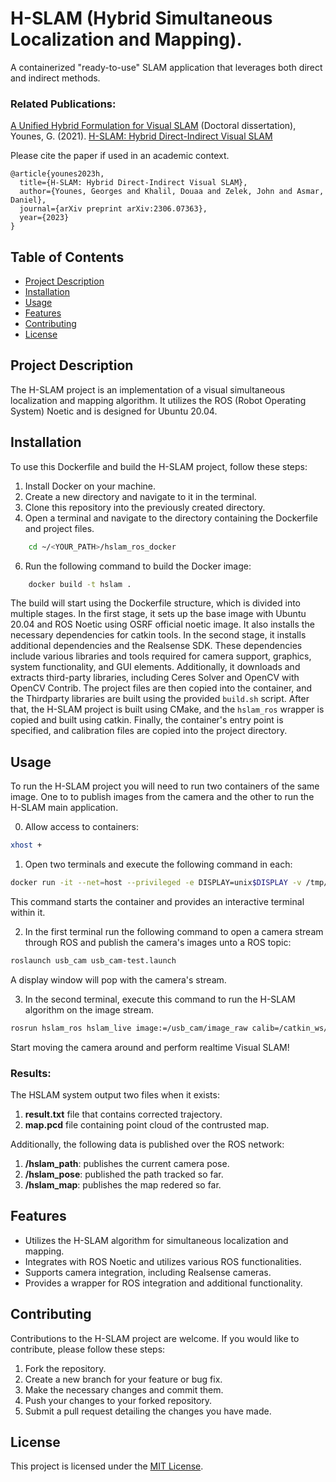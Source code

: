 # H-SLAM (Hybrid Simultaneous Localization and Mapping).

A containerized "ready-to-use" SLAM application that leverages both direct and indirect methods.

### Related Publications:
[A Unified Hybrid Formulation for Visual SLAM](https://scholarworks.aub.edu.lb/bitstream/handle/10938/22253/YounesGeorges_2021.pdf?sequence=5) (Doctoral dissertation), Younes, G. (2021).
[H-SLAM: Hybrid Direct-Indirect Visual SLAM](https://arxiv.org/pdf/2306.07363)

Please cite the paper if used in an academic context.
```
@article{younes2023h,
  title={H-SLAM: Hybrid Direct-Indirect Visual SLAM},
  author={Younes, Georges and Khalil, Douaa and Zelek, John and Asmar, Daniel},
  journal={arXiv preprint arXiv:2306.07363},
  year={2023}
}

```

## Table of Contents

- [Project Description](#project-description)
- [Installation](#installation)
- [Usage](#usage)
- [Features](#features)
- [Contributing](#contributing)
- [License](#license)

## Project Description

The H-SLAM project is an implementation of a visual simultaneous localization and mapping algorithm. 
It utilizes the ROS (Robot Operating System) Noetic and is designed for Ubuntu 20.04.



## Installation

To use this Dockerfile and build the H-SLAM project, follow these steps:

1. Install Docker on your machine.
2. Create a new directory and navigate to it in the terminal.
3. Clone this repository into the previously created directory.
4. Open a terminal and navigate to the directory containing the Dockerfile and project files.
```bash
    cd ~/<YOUR_PATH>/hslam_ros_docker
```
6. Run the following command to build the Docker image:

```bash
    docker build -t hslam .
```
The build will start using the Dockerfile structure, which is divided into multiple stages. 
In the first stage, it sets up the base image with Ubuntu 20.04 and ROS Noetic using OSRF official noetic image. It also installs the necessary dependencies for catkin tools.
In the second stage, it installs additional dependencies and the Realsense SDK. These dependencies include various libraries and tools required for camera support, graphics, system functionality, and GUI elements. Additionally, it downloads and extracts third-party libraries, including Ceres Solver and OpenCV with OpenCV Contrib.
The project files are then copied into the container, and the Thirdparty libraries are built using the provided `build.sh` script. After that, the H-SLAM project is built using CMake, and the `hslam_ros` wrapper is copied and built using catkin.
Finally, the container's entry point is specified, and calibration files are copied into the project directory.

## Usage

To run the H-SLAM project you will need to run two containers of the same image.
One to to publish images from the camera and the other to run the H-SLAM main application.

0. Allow access to containers:
``` bash
xhost +
```

1. Open two terminals and execute the following command in each:
``` bash
docker run -it --net=host --privileged -e DISPLAY=unix$DISPLAY -v /tmp/.X11-unix:/tmp/.X11-unix:rw --device /dev/video0:/dev/video0  hslam /bin/bash
```
This command starts the container and provides an interactive terminal within it.

2. In the first terminal run the following command to open a camera stream through ROS and publish the camera's images unto a ROS topic:
``` bash
roslaunch usb_cam usb_cam-test.launch
```
A display window will pop with the camera's stream.

3. In the second terminal, execute this command to run the H-SLAM algorithm on the image stream.
``` bash
rosrun hslam_ros hslam_live image:=/usb_cam/image_raw calib=/catkin_ws/src/res/camera.txt gamma=/catkin_ws/src/res/pcalib.txt vignette=/catkin_ws/src/res/vignette.png
```

Start moving the camera around and perform realtime Visual SLAM!

### Results:

The HSLAM system output two files when it exists:
1. **result.txt** file that contains corrected trajectory.
2. **map.pcd** file containing point cloud of the contrusted map. 

Additionally, the following data is published over the ROS network:
1. **/hslam_path**: publishes the current camera pose.
2. **/hslam_pose**: published the path tracked so far.
3. **/hslam_map**: publishes the map redered so far.


## Features

- Utilizes the H-SLAM algorithm for simultaneous localization and mapping.
- Integrates with ROS Noetic and utilizes various ROS functionalities.
- Supports camera integration, including Realsense cameras.
- Provides a wrapper for ROS integration and additional functionality.

## Contributing

Contributions to the H-SLAM project are welcome. If you would like to contribute, please follow these steps:

1. Fork the repository.
2. Create a new branch for your feature or bug fix.
3. Make the necessary changes and commit them.
4. Push your changes to your forked repository.
5. Submit a pull request detailing the changes you have made.

## License
This project is licensed under the [MIT License](LICENSE).
